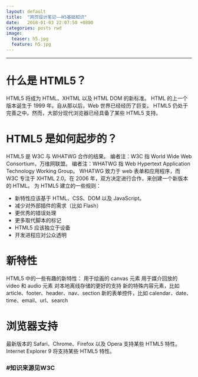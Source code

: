 ```yaml
---
layout: default
title:  "网页设计笔记——H5基础知识"
date:   2018-01-03 22:07:50 +0800
categories: posts rwd
image:
  teaser: h5.jpg
  feature: h5.jpg
---
```

---
# 什么是 HTML5？
HTML5 将成为 HTML、XHTML 以及 HTML DOM 的新标准。
HTML 的上一个版本诞生于 1999 年。自从那以后，Web 世界已经经历了巨变。
HTML5 仍处于完善之中。然而，大部分现代浏览器已经具备了某些 HTML5 支持。

# HTML5 是如何起步的？
HTML5 是 W3C 与 WHATWG 合作的结果。
编者注：W3C 指 World Wide Web Consortium，万维网联盟。
编者注：WHATWG 指 Web Hypertext Application Technology Working Group。
WHATWG 致力于 web 表单和应用程序，而 W3C 专注于 XHTML 2.0。在 2006 年，双方决定进行合作，来创建一个新版本的 HTML。
为 HTML5 建立的一些规则：
- 新特性应该基于 HTML、CSS、DOM 以及 JavaScript。
- 减少对外部插件的需求（比如 Flash）
- 更优秀的错误处理
- 更多取代脚本的标记
- HTML5 应该独立于设备
- 开发进程应对公众透明

# 新特性
HTML5 中的一些有趣的新特性：
用于绘画的 canvas 元素
用于媒介回放的 video 和 audio 元素
对本地离线存储的更好的支持
新的特殊内容元素，比如 article、footer、header、nav、section
新的表单控件，比如 calendar、date、time、email、url、search

# 浏览器支持
最新版本的 Safari、Chrome、Firefox 以及 Opera 支持某些 HTML5 特性。Internet Explorer 9 将支持某些 HTML5 特性。

### #知识来源见W3C
